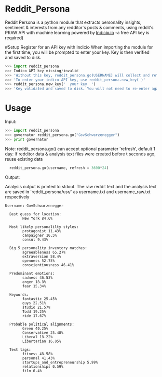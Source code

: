# Reddit_Persona
Reddit Persona is a python module that extracts personality insights, sentiment &amp; interests from any redditor's posts &amp; comments, using reddit's PRAW API with machine learning powered by [Indicio.io](https://indicio.io) -a free API key is required)

#Setup
Register for an API key with Indicio
When importing the module for the first time, you will be prompted to enter your key.
Key is then verified and saved to disk.


```python
>>> import reddit_persona
>>> Indico API key missing/invalid
>>> 'Without this key, reddit_persona.go(USERNAME) will collect and return Redditor text only'
>>> 'To enter your indico API key, use reddit_persona.new_key( )'
>>> reddit_persona.new_key('  your key  ')
>>> 'Key validated and saved to disk. You will not need to re-enter again'
```

# Usage 
Input:

```python
>>> import reddit_persona
>>> governator reddit_persona.go("GovSchwarzenegger")
>>> print governator
```

Note: 
reddit_persona.go() can accept optional parameter 'refresh', default 1 day:
If redditor data & analysis text files were created before t seconds ago, reuse existing data
```python
  reddit_persona.go(username, refresh = 3600*24)
```




Output:

Analysis output is printed to stdout. The raw reddit text and the analysis text are saved in 'reddit_persona/usr/' as username.txt and username_raw.txt respectively


```
Username: GovSchwarzenegger

  Best guess for location:
        New York 84.6%

  Most likely personalilty styles:
        protagonist 11.43%
        campaigner 10.5%
        consul 9.43%

  Big 5 personality inventory matches:
        agreeableness 65.27%
        extraversion 58.4%
        openness 52.75%
        conscientiousness 46.41%

  Predominant emotions:
        sadness 46.53%
        anger 18.8%
        fear 15.34%

  Keywords:
        fantastic 25.45%
        guys 22.51%
        studio 21.57%
        Todd 19.25%
        ride 17.67%

  Probable political alignments:
        Green 40.25%
        Conservative 25.48%
        Liberal 18.22%
        Libertarian 16.05%

  Text tags:
        fitness 48.58%
        personal 41.43%
        startups_and_entrepreneurship 5.99%
        relationships 0.59%
        film 0.4%

```


